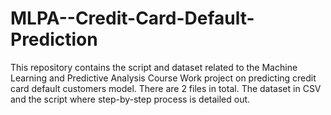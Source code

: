 # MLPA--Credit-Card-Default-Prediction
This repository contains the script and dataset related to the Machine Learning and Predictive Analysis Course Work project on predicting credit card default customers model.
There are 2 files in total. The dataset in CSV and the script where step-by-step process is detailed out.
